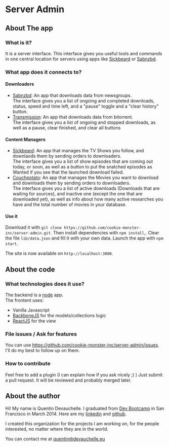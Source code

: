 # Server Admin

## About The app
### What is it?
It is a server interface. This interface gives you useful tools and commands in one central location for servers using apps like [Sickbeard](http://sickbeard.com/) or [Sabnzbd](http://sabnzbd.org/).

### What app does it connects to?
#### Downloaders
* [Sabnzbd](http://sabnzbd.org/): An app that downloads data from newsgroups.  
The interface gives you a list of ongoing and completed downloads, status, speed and time left, and a "pause" toggle and a "clear history" button.
* [Transmission](http://www.transmissionbt.com/): An app that downloads data from bitorrent.  
The interface gives you a list of ongoing and stopped downloads, as well as a pause, clear finished, and clear all buttons

#### Content Managers
* [Sickbeard](http://sickbeard.com/): An app that manages the TV Shows you follow, and downlaods them by sending orders to downloaders.  
The interface gives you a list of show episodes that are coming out today, or soon, as well as a button to put the snatched episodes as Wanted if you see that the launched download failed.
* [Couchpotato](https://couchpota.to): An app that manages the Movies you want to download and downloads them by sending orders to downloaders.  
The interface gives you a list of active downloads (Downloads that are waiting for sources), and inactive one (except the one that are downloaded yet), as well as info about how many active researches you have and the total number of movies in your database.

#### Use it
Download it with ```git clone https://github.com/cookie-monster-inc/server-admin.git```.
Then install dependencies with ```npm install```,.
Clear the file ```lib/data.json``` and fill it with your own data.
Launch the app with ```npm start```.

The site is now available on ```http://localhost:3000```.

## About the code
### What technologies does it use?
The backend is a [node](http://nodejs.org) app.  
The frontent uses:  
  * Vanilla Javascript
  * [BackboneJS](http://backbonejs.org) for the models/collections logic
  * [ReactJS](http://facebook.github.io/react/) for the view

### File issues / Ask for features
You can use https://github.com/cookie-monster-inc/server-admin/issues.
I'll do my best to follow up on them.

### How to contribute
Feel free to add a plugin (I can explain how if you ask nicely ;) )
Just submit a pull request. It will be reviewed and probably merged later.

## About the author
Hi! My name is Quentin Devauchelle. I graduated from [Dev Bootcamp](http://devbootcamp.com/) in San Francisco in March 2014. 
Here are my [linkedin](http://linkedin.com/in/quentindevauchelle/) and [github](https://github.com/Qt-dev/). 

I created this organization for the projects I am working on, for the people interested, no matter where they are in the world.

You can contact me at [quentin@devauchelle.eu](quentin@devauchelle.eu)